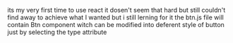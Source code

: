 its my very first time to use react it dosen't seem that hard but still couldn't find away to achieve what I wanted but i still lerning for it
the btn.js file will contain Btn component witch can be modified into deferent style of button just by selecting the type attribute